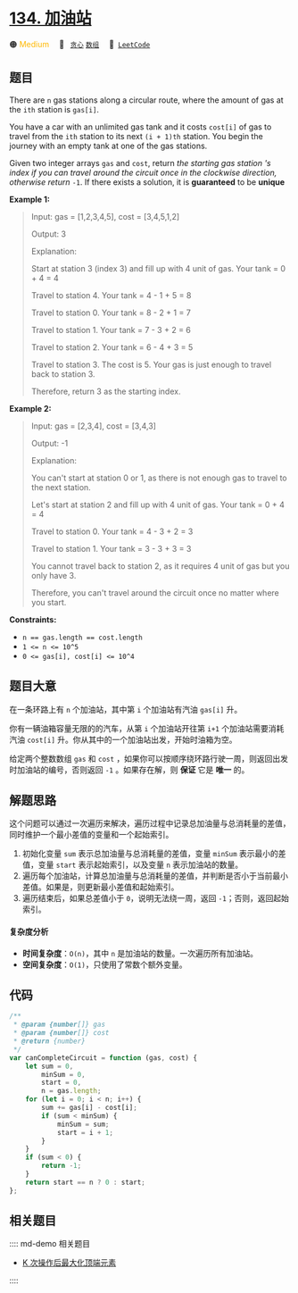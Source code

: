 # [134. 加油站](https://leetcode.com/problems/gas-station)

🟠 <font color=#ffb800>Medium</font>&emsp; 🔖&ensp; [`贪心`](/leetcode/outline/tag/greedy.md) [`数组`](/leetcode/outline/tag/array.md)&emsp; 🔗&ensp;[`LeetCode`](https://leetcode.com/problems/gas-station/)

## 题目

There are `n` gas stations along a circular route, where the amount of gas at
the `ith` station is `gas[i]`.

You have a car with an unlimited gas tank and it costs `cost[i]` of gas to
travel from the `ith` station to its next `(i + 1)th` station. You begin the
journey with an empty tank at one of the gas stations.

Given two integer arrays `gas` and `cost`, return _the starting gas station 's
index if you can travel around the circuit once in the clockwise direction,
otherwise return_ `-1`. If there exists a solution, it is **guaranteed** to be
**unique**

**Example 1:**

> Input: gas = [1,2,3,4,5], cost = [3,4,5,1,2]
>
> Output: 3
>
> Explanation:
>
> Start at station 3 (index 3) and fill up with 4 unit of gas. Your tank = 0 + 4 = 4
>
> Travel to station 4. Your tank = 4 - 1 + 5 = 8
>
> Travel to station 0. Your tank = 8 - 2 + 1 = 7
>
> Travel to station 1. Your tank = 7 - 3 + 2 = 6
>
> Travel to station 2. Your tank = 6 - 4 + 3 = 5
>
> Travel to station 3. The cost is 5. Your gas is just enough to travel back to station 3.
>
> Therefore, return 3 as the starting index.

**Example 2:**

> Input: gas = [2,3,4], cost = [3,4,3]
>
> Output: -1
>
> Explanation:
>
> You can't start at station 0 or 1, as there is not enough gas to travel to the next station.
>
> Let's start at station 2 and fill up with 4 unit of gas. Your tank = 0 + 4 = 4
>
> Travel to station 0. Your tank = 4 - 3 + 2 = 3
>
> Travel to station 1. Your tank = 3 - 3 + 3 = 3
>
> You cannot travel back to station 2, as it requires 4 unit of gas but you only have 3.
>
> Therefore, you can't travel around the circuit once no matter where you start.

**Constraints:**

- `n == gas.length == cost.length`
- `1 <= n <= 10^5`
- `0 <= gas[i], cost[i] <= 10^4`

## 题目大意

在一条环路上有 `n` 个加油站，其中第 `i` 个加油站有汽油 `gas[i]` 升。

你有一辆油箱容量无限的的汽车，从第 `i` 个加油站开往第 `i+1` 个加油站需要消耗汽油 `cost[i]` 升。你从其中的一个加油站出发，开始时油箱为空。

给定两个整数数组 `gas` 和 `cost` ，如果你可以按顺序绕环路行驶一周，则返回出发时加油站的编号，否则返回 `-1` 。如果存在解，则 **保证** 它是 **唯一** 的。

## 解题思路

这个问题可以通过一次遍历来解决，遍历过程中记录总加油量与总消耗量的差值，同时维护一个最小差值的变量和一个起始索引。

1. 初始化变量 `sum` 表示总加油量与总消耗量的差值，变量 `minSum` 表示最小的差值，变量 `start` 表示起始索引，以及变量 `n` 表示加油站的数量。
2. 遍历每个加油站，计算总加油量与总消耗量的差值，并判断是否小于当前最小差值。如果是，则更新最小差值和起始索引。
3. 遍历结束后，如果总差值小于 `0`，说明无法绕一周，返回 `-1`；否则，返回起始索引。

#### 复杂度分析

- **时间复杂度**：`O(n)`，其中 `n` 是加油站的数量。一次遍历所有加油站。
- **空间复杂度**：`O(1)`，只使用了常数个额外变量。

## 代码

```javascript
/**
 * @param {number[]} gas
 * @param {number[]} cost
 * @return {number}
 */
var canCompleteCircuit = function (gas, cost) {
	let sum = 0,
		minSum = 0,
		start = 0,
		n = gas.length;
	for (let i = 0; i < n; i++) {
		sum += gas[i] - cost[i];
		if (sum < minSum) {
			minSum = sum;
			start = i + 1;
		}
	}
	if (sum < 0) {
		return -1;
	}
	return start == n ? 0 : start;
};
```

## 相关题目

:::: md-demo 相关题目
- [K 次操作后最大化顶端元素](https://leetcode.com/problems/maximize-the-topmost-element-after-k-moves)

::::
